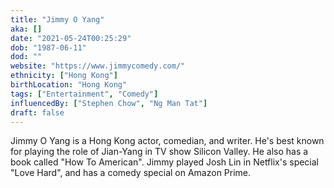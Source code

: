 ```yaml
---
title: "Jimmy O Yang"
aka: []
date: "2021-05-24T00:25:29"
dob: "1987-06-11"
dod: ""
website: "https://www.jimmycomedy.com/"
ethnicity: ["Hong Kong"]
birthLocation: "Hong Kong"
tags: ["Entertainment", "Comedy"]
influencedBy: ["Stephen Chow", "Ng Man Tat"]
draft: false
---
```


Jimmy O Yang is a Hong Kong actor, comedian, and writer. He's best known for playing the role of Jian-Yang in TV show Silicon Valley. He also has a book called "How To American".
Jimmy played Josh Lin in Netflix's special "Love Hard", and has a comedy special on Amazon Prime.
